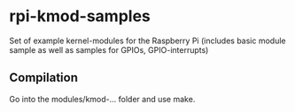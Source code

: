rpi-kmod-samples
================

Set of example kernel-modules for the Raspberry Pi (includes basic module sample as well as samples for GPIOs, GPIO-interrupts)

Compilation
-----------

Go into the modules/kmod-... folder and use make.
